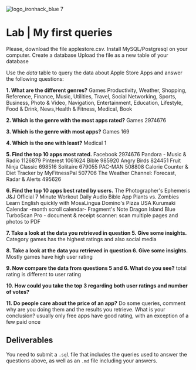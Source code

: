 ![logo_ironhack_blue 7](https://user-images.githubusercontent.com/23629340/40541063-a07a0a8a-601a-11e8-91b5-2f13e4e6b441.png)
# Lab | My first queries

Please, download the file applestore.csv.
Install MySQL/Postgresql on your computer.
Create a database
Upload the file as a new table of your database

Use the *data* table to query the data about Apple Store Apps and answer the following questions: 

**1. What are the different genres?** Games
Productivity, Weather, Shopping, Reference, Finance, Music, Utilities, Travel, Social Networking, Sports, Business, Photo & Video, Navigation, Entertainment, Education, Lifestyle, Food & Drink, News,Health & Fitness, Medical, Book

**2. Which is the genre with the most apps rated?**
Games	2974676

**3. Which is the genre with most apps?**
Games	169

**4. Which is the one with least?**
Medical	1

**5. Find the top 10 apps most rated.**
Facebook	2974676
Pandora - Music & Radio	1126879
Pinterest	1061624
Bible	985920
Angry Birds	824451
Fruit Ninja Classic	698516
Solitaire	679055
PAC-MAN	508808
Calorie Counter & Diet Tracker by MyFitnessPal	507706
The Weather Channel: Forecast, Radar & Alerts	495626


**6. Find the top 10 apps best rated by users.**
The Photographer's Ephemeris
J&J Official 7 Minute Workout
Daily Audio Bible App
Plants vs. Zombies
Learn English quickly with MosaLingua
Domino's Pizza USA
Kurumaki Calendar -month scroll calendar-
Fragment's Note
Dragon Island Blue
TurboScan Pro - document & receipt scanner: scan multiple pages and photos to PDF

**7. Take a look at the data you retrieved in question 5. Give some insights.**
Category games has the highest ratings and also social media

**8. Take a look at the data you retrieved in question 6. Give some insights.**
Mostly games have high user rating

**9. Now compare the data from questions 5 and 6. What do you see?**
total rating is different to user rating

**10. How could you take the top 3 regarding both user ratings and number of votes?**

**11. Do people care about the price of an app?** Do some queries, comment why are you doing them and the results you retrieve. What is your conclusion?
usually only free apps have good rating, with an exception of a few paid once

## Deliverables 
You need to submit a `.sql` file that includes the queries used to answer the questions above, as well as an `.md` file including your answers. 
